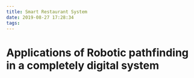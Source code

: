 ```yaml
---
title: Smart Restaurant System
date: 2019-08-27 17:28:34
tags:
---
```

# Applications of Robotic pathfinding in a completely digital system